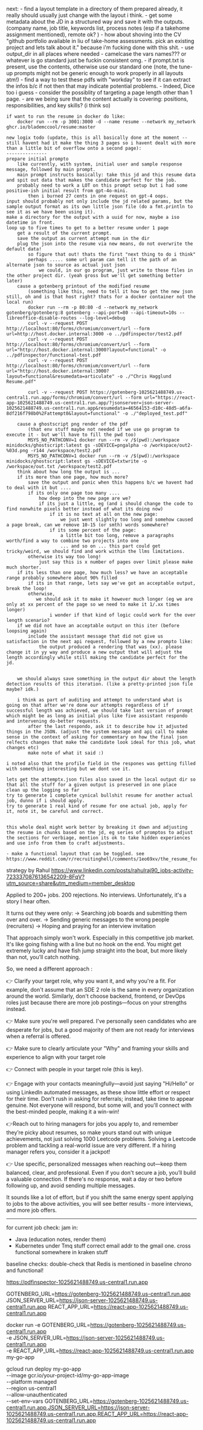 next:
    - find a layout template in a directory of them prepared already, it really should usually just change with the layout i think.
    - get some metadata about the JD in a structured way and save it with the outputs. (company name, job title, keywords list, process notes (esp if a takehome assignment mentioned), remote ok? )
        - how about shoving into the CV "github portfolio available in liu of take-home assessments. pick an existing project and lets talk about it." because i'm fucking done with this shit.
    - use output_dir in all places where needed
    - camelcase the vars names??? or whatever is go standard just be fuckin consistent omg.
    - if prompt.txt is present, use the contents, otherwise use our standard one (note, the tune-up prompts might not be generic enough to work properly in all layouts atm!)
    - find a way to test these pdfs with "workday" to see if it can extract the infos b/c if not then that may indicate potential problems.
        - Indeed, Dice too i guess
    - consider the possiblity of targeting a page length other than 1 page.
    - are we being sure that the content actually is covering:  positions, responsibilities, and key skills? (i think so)

```
if want to run the resume in docker do like:
    docker run --rm -p 3001:3000 -d --name resume --network my_network ghcr.io/blademccool/resume:master

new logix todo (update, this is all basically done at the moment -- still havent had it make the thing 3 pages so i havent dealt with more than a little bit of overflow onto a second page):
---------------
prepare initial prompto
    like currently, with system, initial user and sample response message, followed by main prompt.
    main prompt instructs basically: take this jd and this resume data and spit out data that makes the candidate perfect for the job.
    probably need to work a LOT on this prompt setup but i had some positive-ish initial result from gpt-4o-mini.
        then i burned 27 cents in one request on gpt-4 oops.
input should probably not only include the jd related params, but the sample output format as its own little json file (do a fmt.println to see it as we have been using it).
make a directory for the output with a uuid for now, maybe a iso datetime in front.
loop up to five times to get to a better resume under 1 page
    get a result of the current prompt.
    save the output as current attempt num in the dir
    plug the json into the resume via new means, do not overwrite the default data!
        so figure that out! thats the first "next thing to do i think"
        perhaps ..... some url param can tell it the path of an alternate json to source as actual just json
            we could, in our go program, just write to those files in the other project dir. (yeah gross but we'll get something better later)
    cause a gotenberg printout of the modified resume
        (something like this, need to tell it how to get the new json still, oh and is that host right? thats for a docker container not the local run)
        docker run --rm -p 80:80 -d --network my_network gotenberg/gotenberg:8 gotenberg --api-port=80 --api-timeout=10s --libreoffice-disable-routes --log-level=debug
        curl -v --request POST http://localhost:80/forms/chromium/convert/url --form url=http://host.docker.internal:3000 -o ../pdfinspector/test2.pdf
        curl -v --request POST http://localhost:80/forms/chromium/convert/url --form url="http://host.docker.internal:3000?layout=functional" -o ../pdfinspector/functional-test.pdf
        curl -v --request POST http://localhost:80/forms/chromium/convert/url --form url="http://host.docker.internal:3000?layout=functional&resumedata=articulate" -o ./"Chris Hagglund Resume.pdf"
        
        curl -v --request POST https://gotenberg-1025621488749.us-central1.run.app/forms/chromium/convert/url --form url="https://react-app-1025621488749.us-central1.run.app/?jsonserver=json-server-1025621488749.us-central1.run.app&resumedata=46564153-d10c-48d5-a6fa-8df216f798b0%2Fattempt0&layout=functional" -o ./"deployed_test.pdf"

    cause a ghostscript png render of the pdf
        (that env stuff maybe not needed if we use go program to execute it - but we'll have to fill the pwd too)
        MSYS_NO_PATHCONV=1 docker run --rm -v /$(pwd):/workspace minidocks/ghostscript:latest gs -sDEVICE=pngalpha -o /workspace/out2-%03d.png -r144 /workspace/test2.pdf
        MSYS_NO_PATHCONV=1 docker run --rm -v /$(pwd):/workspace minidocks/ghostscript:latest gs -sDEVICE=txtwrite -o /workspace/out.txt /workspace/test2.pdf
    think about how long the output is ...
    if its more than one page, how much more?
        save the output and panic when this happens b/c we havent had to deal with it but ....
        if its only one page too many ....
            how deep into the new page are we?
            if its just a little, eg (and i should change the code to find nonwhite pixels better instead of what its doing now)
                if it is no text at all on the new page:
                    we just went slightly too long and somehow caused a page break, can we remove 10-15 (or smth) words somewhere?
                if its some percent of the page:
                    a little bit too long, remove a paragraphs worth/find a way to combine two projects into one
                    ... and so on ... this part could get tricky/weird, we should find and work within the llms limitations.
        otherwise its way too long!
            just say this is x number of pages over limit please make much shorter.
    if its less than one page, how much less? we have an acceptable range probably somewhere about 90% filled
        if its in that range, lets say we've got an acceptable output, break the loop!
        otherwise,
           we should ask it to make it however much longer (eg we are only at xx percent of the page so we need to make it 1/.xx times longer)
                i wonder if that kind of logic could work for the over length scenario?
    if we did not have an acceptable output on this iter (before loopsing again)
        include the assistant message that did not give us satisfaction in the next api request, followed by a new prompto like:
            the output produced a rendering that was (xx). please change it in yy way and produce a new output that will adjust the length accordingly while still making the candidate perfect for the jd.


    we should always save something in the output dir about the length detection results of this iteration. (like a pretty-printed json file maybe? idk.)

    i think as part of auditing and attempt to understand what is going on that after we're done our attempts regardless of if successful length was achieved, we should take last version of prompt which might be as long as initial plus like five assistant respondo and intervening do-better requests.
        after the last respondo, ask it to describe how it adjusted things in the JSON. (adjust the system message and api call to make sense in the context of asking for commentary on how the final json relfects changes that make the candidate look ideal for this job, what changes etc)
        make note of what it said :)

i noted also that the profile field in the respones was getting filled with something interesting but we dont use it.

lets get the attemptx.json files also saved in the local output dir so that all the stuff for a given output is preserved in one place
clean up the logging so far
try to generate 1 complete cynical bullshit resume for another actual job, dunno if i should apply.
try to generate 1 real kind of resume for one actual job, apply for it, note it, be careful and correct.


this whole deal might work better by breaking it down and adjusting the resume in chunks based on the jd, eg series of promptos to adjust the sections for verbiage, mention its ok to take hidden experiences and use info from them to craft adjustments.

- make a functional layout that can be toggled. see https://www.reddit.com/r/recruitinghell/comments/1eo69xv/the_resume_format_that_landed_me_interviews_for/

```
strategy by Rahul
https://www.linkedin.com/posts/rahulraj90_jobs-activity-7233370876136542209-8FqV?utm_source=share&utm_medium=member_desktop

Applied to 200+ jobs.
200 rejections. No interviews.
Unfortunately, it's a story I hear often.

It turns out they were only:
-> Searching job boards and submitting them over and over.
-> Sending generic messages to the wrong people (recruiters)
-> Hoping and praying for an interview invitation

That approach simply won't work. Especially in this competitive job market.
It's like going fishing with a line but no hook on the end.
You might get extremely lucky and have fish jump straight into the boat, but more likely than not, you’ll catch nothing.

So, we need a different approach :

👉 Clarify your target role, why you want it, and why you're a fit. For example, don't assume that an SDE 2 role is the same in every organization around the world. Similarly, don't choose backend, frontend, or DevOps roles just because there are more job postings—focus on your strengths instead.

👉 Make sure you're well prepared. I've personally seen candidates who are desperate for jobs, but a good majority of them are not ready for interviews when a referral is offered.

👉 Make sure to clearly articulate your "Why" and framing your skills and experience to align with your target role

👉 Connect with people in your target role (this is key).

👉 Engage with your contacts meaningfully—avoid just saying "Hi/Hello" or using LinkedIn automated messages, as these show little effort or respect for their time. Don’t rush in asking for referrals; instead, take time to appear genuine. Not everyone will respond, but some will, and you'll connect with the best-minded people, making it a win-win!

👉Reach out to hiring managers for jobs you apply to, and remember they’re picky about resumes, so make yours stand out with unique achievements, not just solving 1000 Leetcode problems. Solving a Leetcode problem and tackling a real-world issue are very different. If a hiring manager refers you, consider it a jackpot!

👉 Use specific, personalized messages when reaching out—keep them balanced, clear, and professional. Even if you don't secure a job, you’ll build a valuable connection. If there's no response, wait a day or two before following up, and avoid sending multiple messages.

It sounds like a lot of effort, but if you shift the same energy spent applying to jobs to the above activities, you will see better results - more interviews, and more job offers.

----------
for current job check:
jam in:
* Java (education notes, render them)
* Kubernetes under Tmq stuff 
correct email addr to the gmail one.
cross functional somewhere in kraken stuff

baseline checks:
double-check that Redis is mentioned in baseline chrono and functional!

https://pdfinspector-1025621488749.us-central1.run.app

GOTENBERG_URL=https://gotenberg-1025621488749.us-central1.run.app
JSON_SERVER_URL=https://json-server-1025621488749.us-central1.run.app
REACT_APP_URL=https://react-app-1025621488749.us-central1.run.app

docker run -e GOTENBERG_URL=https://gotenberg-1025621488749.us-central1.run.app \
-e JSON_SERVER_URL=https://json-server-1025621488749.us-central1.run.app \
-e REACT_APP_URL=https://react-app-1025621488749.us-central1.run.app \
my-go-app

gcloud run deploy my-go-app \
--image gcr.io/your-project-id/my-go-app-image \
--platform managed \
--region us-central1 \
--allow-unauthenticated \
--set-env-vars GOTENBERG_URL=https://gotenberg-1025621488749.us-central1.run.app,JSON_SERVER_URL=https://json-server-1025621488749.us-central1.run.app,REACT_APP_URL=https://react-app-1025621488749.us-central1.run.app